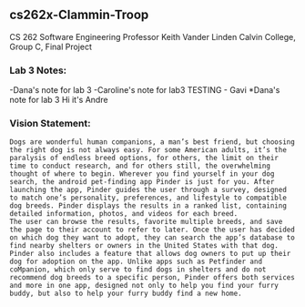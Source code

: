 ## cs262x-Clammin-Troop
CS 262 Software Engineering 
Professor Keith Vander Linden
Calvin College, Group C, Final Project

### __Lab 3 Notes:__
-Dana's note for lab 3
-Caroline's note for lab3
TESTING - Gavi
*Dana's note for lab 3
Hi it's Andre

### __Vision Statement:__
    Dogs are wonderful human companions, a man’s best friend, but choosing the right dog is not always easy. For some American adults, it’s the paralysis of endless breed options, for others, the limit on their time to conduct research, and for others still, the overwhelming thought of where to begin. Wherever you find yourself in your dog search, the android pet-finding app Pinder is just for you. After launching the app, Pinder guides the user through a survey, designed to match one’s personality, preferences, and lifestyle to compatible dog breeds. Pinder displays the results in a ranked list, containing detailed information, photos, and videos for each breed. 
    The user can browse the results, favorite multiple breeds, and save the page to their account to refer to later. Once the user has decided on which dog they want to adopt, they can search the app’s database to find nearby shelters or owners in the United States with that dog. Pinder also includes a feature that allows dog owners to put up their dog for adoption on the app. Unlike apps such as Petfinder and coMpanion, which only serve to find dogs in shelters and do not recommend dog breeds to a specific person, Pinder offers both services and more in one app, designed not only to help you find your furry buddy, but also to help your furry buddy find a new home.



